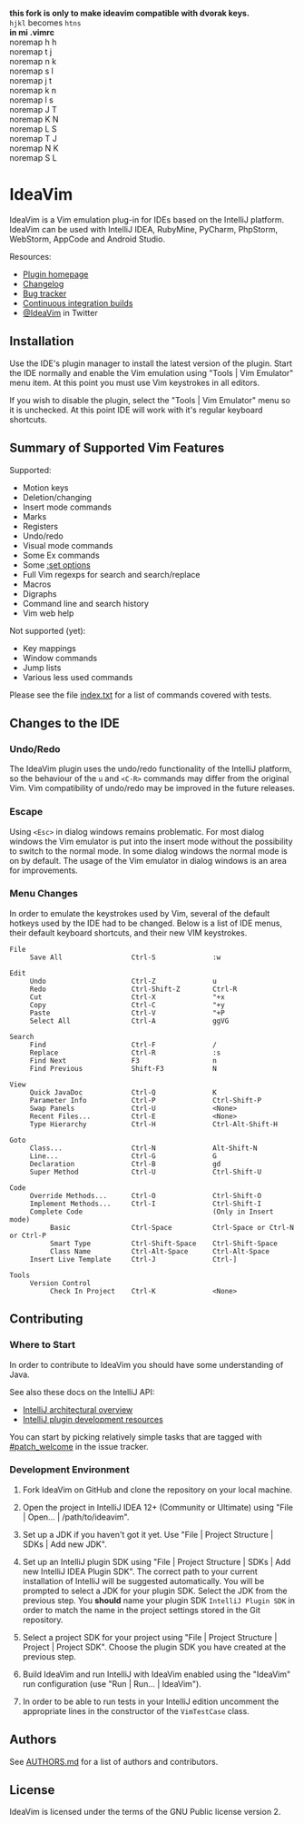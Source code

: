 **this fork is only to make ideavim compatible with dvorak keys.**  
`hjkl` becomes `htns`  
**in mi .vimrc**  
 noremap h h  
 noremap t j  
 noremap n k  
 noremap s l  
 noremap j t  
 noremap k n  
 noremap l s  
 noremap J T  
 noremap K N  
 noremap L S  
 noremap T J  
 noremap N K  
 noremap S L  

IdeaVim
=======

IdeaVim is a Vim emulation plug-in for IDEs based on the IntelliJ platform.
IdeaVim can be used with IntelliJ IDEA, RubyMine, PyCharm, PhpStorm, WebStorm,
AppCode and Android Studio.

Resources:

* [Plugin homepage](http://plugins.jetbrains.com/plugin/164)
* [Changelog](https://github.com/JetBrains/ideavim/blob/master/CHANGES.md)
* [Bug tracker](http://youtrack.jetbrains.com/issues/VIM)
* [Continuous integration builds](http://teamcity.jetbrains.com/project.html?projectId=IdeaVim)
* [@IdeaVim](http://twitter.com/ideavim) in Twitter


Installation
------------

Use the IDE's plugin manager to install the latest version of the plugin.
Start the IDE normally and enable the Vim emulation using "Tools | Vim
Emulator" menu item. At this point you must use Vim keystrokes in all editors.

If you wish to disable the plugin, select the "Tools | Vim Emulator" menu so
it is unchecked. At this point IDE will work with it's regular keyboard
shortcuts.


Summary of Supported Vim Features
---------------------------------

Supported:

* Motion keys
* Deletion/changing
* Insert mode commands
* Marks
* Registers
* Undo/redo
* Visual mode commands
* Some Ex commands
* Some [:set options](https://github.com/JetBrains/ideavim/blob/master/doc/set-commands.md)
* Full Vim regexps for search and search/replace
* Macros
* Digraphs
* Command line and search history
* Vim web help

Not supported (yet):

* Key mappings
* Window commands
* Jump lists
* Various less used commands

Please see the file [index.txt](https://github.com/JetBrains/ideavim/blob/master/index.txt)
for a list of commands covered with tests.


Changes to the IDE
------------------

### Undo/Redo

The IdeaVim plugin uses the undo/redo functionality of the IntelliJ platform,
so the behaviour of the `u` and `<C-R>` commands may differ from the original
Vim. Vim compatibility of undo/redo may be improved in the future releases.

### Escape

Using `<Esc>` in dialog windows remains problematic. For most dialog windows
the Vim emulator is put into the insert mode without the possibility to switch to
the normal mode. In some dialog windows the normal mode is on by default. The
usage of the Vim emulator in dialog windows is an area for improvements.

### Menu Changes

In order to emulate the keystrokes used by Vim, several of the default hotkeys
used by the IDE had to be changed. Below is a list of IDE menus, their default
keyboard shortcuts, and their new VIM keystrokes.

    File
         Save All                 Ctrl-S              :w

    Edit
         Undo                     Ctrl-Z              u
         Redo                     Ctrl-Shift-Z        Ctrl-R
         Cut                      Ctrl-X              "+x
         Copy                     Ctrl-C              "+y
         Paste                    Ctrl-V              "+P
         Select All               Ctrl-A              ggVG

    Search
         Find                     Ctrl-F              /
         Replace                  Ctrl-R              :s
         Find Next                F3                  n
         Find Previous            Shift-F3            N

    View
         Quick JavaDoc            Ctrl-Q              K
         Parameter Info           Ctrl-P              Ctrl-Shift-P
         Swap Panels              Ctrl-U              <None>
         Recent Files...          Ctrl-E              <None>
         Type Hierarchy           Ctrl-H              Ctrl-Alt-Shift-H

    Goto
         Class...                 Ctrl-N              Alt-Shift-N
         Line...                  Ctrl-G              G
         Declaration              Ctrl-B              gd
         Super Method             Ctrl-U              Ctrl-Shift-U

    Code
         Override Methods...      Ctrl-O              Ctrl-Shift-O
         Implement Methods...     Ctrl-I              Ctrl-Shift-I
         Complete Code                                (Only in Insert mode)
              Basic               Ctrl-Space          Ctrl-Space or Ctrl-N or Ctrl-P
              Smart Type          Ctrl-Shift-Space    Ctrl-Shift-Space
              Class Name          Ctrl-Alt-Space      Ctrl-Alt-Space
         Insert Live Template     Ctrl-J              Ctrl-]

    Tools
         Version Control
              Check In Project    Ctrl-K              <None>


Contributing
------------

### Where to Start

In order to contribute to IdeaVim you should have some understanding of Java.

See also these docs on the IntelliJ API:

* [IntelliJ architectural overview](http://confluence.jetbrains.com/display/IDEADEV/IntelliJ+IDEA+Architectural+Overview)
* [IntelliJ plugin development resources](http://confluence.jetbrains.com/display/IDEADEV/PluginDevelopment)

You can start by picking relatively simple tasks that are tagged with
[#patch_welcome](http://youtrack.jetbrains.com/issues/VIM?q=%23patch_welcome)
in the issue tracker.


### Development Environment

1. Fork IdeaVim on GitHub and clone the repository on your local machine.

2. Open the project in IntelliJ IDEA 12+ (Community or Ultimate) using "File |
   Open... | /path/to/ideavim".

3. Set up a JDK if you haven't got it yet. Use "File | Project Structure | SDKs
   | Add new JDK".

4. Set up an IntelliJ plugin SDK using "File | Project Structure | SDKs | Add
   new IntelliJ IDEA Plugin SDK". The correct path to your current installation
   of IntelliJ will be suggested automatically. You will be prompted to select a
   JDK for your plugin SDK. Select the JDK from the previous step. You
   **should** name your plugin SDK `IntelliJ Plugin SDK` in order to match the
   name in the project settings stored in the Git repository.

5. Select a project SDK for your project using "File | Project Structure |
   Project | Project SDK". Choose the plugin SDK you have created at the
   previous step.

6. Build IdeaVim and run IntelliJ with IdeaVim enabled using the "IdeaVim" run
   configuration (use "Run | Run... | IdeaVim").

7. In order to be able to run tests in your IntelliJ edition uncomment the
   appropriate lines in the constructor of the `VimTestCase` class.


Authors
-------

See [AUTHORS.md](https://github.com/JetBrains/ideavim/blob/master/AUTHORS.md)
for a list of authors and contributors.


License
-------

IdeaVim is licensed under the terms of the GNU Public license version 2.

